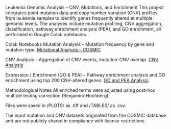 Leukemia Genomic Analysis – CNV, Mutations, and Enrichment
This project integrates point mutation data and copy number variation (CNV) profiles from leukemia samples to identify genes frequently altered at multiple genomic levels. The analyses include mutation profiling, CNV aggregation, classification, pathway enrichment analysis (PEA), and GO enrichment, all performed in Google Colab notebooks.

Colab Notebooks
Mutation Analysis – Mutation frequency by gene and mutation type. [Mutational Analysis – COSMIC](https://colab.research.google.com/drive/1Ye0DJeEOHqh8LHxw6M4cbnDUDwYpI5xw)

CNV Analysis – Aggregation of CNV events, mutation-CNV overlap. [CNV Analysis](https://colab.research.google.com/drive/1jWhdhO74-XTfhmzP-OH0neUUKJyuI_2T)


Expression / Enrichment (GO & PEA) – Pathway enrichment analysis and GO enrichment using top 200 CNV-altered genes. [GO and PEA Analysis](https://colab.research.google.com/drive/1xrRFJGal-jbZvlEfnO6ku84TeOKVSmZi)


Methodological Notes
All enriched terms were adjusted using post-hoc multiple testing correction (Benjamini-Hochberg).

Files were saved in /PLOTS/ as .tiff and /TABLES/ as .csv.

The input mutation and CNV datasets originated from the COSMIC database and are not publicly shared in compliance with license restrictions.
